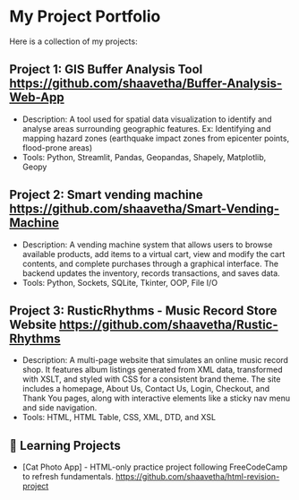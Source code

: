 # My Project Portfolio

Here is a collection of my projects:

## Project 1: GIS Buffer Analysis Tool https://github.com/shaavetha/Buffer-Analysis-Web-App
- Description: A tool used for spatial data visualization to identify and analyse areas surrounding geographic features. Ex: Identifying and mapping hazard zones (earthquake impact zones from epicenter points, flood-prone areas)
- Tools: Python, Streamlit, Pandas, Geopandas, Shapely, Matplotlib, Geopy

## Project 2: Smart vending machine https://github.com/shaavetha/Smart-Vending-Machine
- Description: A vending machine system that allows users to browse available products, add items to a virtual cart, view and modify the cart contents, and complete purchases through a graphical interface. The backend updates the inventory, records transactions, and saves data.
- Tools: Python, Sockets, SQLite, Tkinter, OOP, File I/O

## Project 3: RusticRhythms - Music Record Store Website https://github.com/shaavetha/Rustic-Rhythms
- Description: A multi-page website that simulates an online music record shop. It features album listings generated from XML data, transformed with XSLT, and styled with CSS for a consistent brand theme. The site includes a homepage, About Us, Contact Us, Login, Checkout, and Thank You pages, along with interactive elements like a sticky nav menu and side navigation.
- Tools: HTML, HTML Table, CSS, XML, DTD, and XSL

## 📘 Learning Projects
- [Cat Photo App] - HTML-only practice project following FreeCodeCamp to refresh fundamentals. https://github.com/shaavetha/html-revision-project

